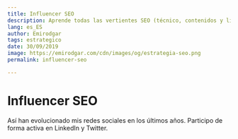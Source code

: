 ```yaml
---
title: Influencer SEO
description: Aprende todas las vertientes SEO (técnico, contenidos y linking) y domínalas como un experto
lang: es_ES
author: Emirodgar
tags: estrategico
date: 30/09/2019
image: https://emirodgar.com/cdn/images/og/estrategia-seo.png
permalink: influencer-seo

---
```


# Influencer SEO

Así han evolucionado mis redes sociales en los últimos años. Participo de forma activa en LinkedIn y Twitter.
<amp-iframe width="400" height="200"
sandbox="allow-scripts allow-same-origin"
layout="responsive"
frameborder="0"
src="../influencer-seo.html"></amp-iframe>

<!--stackedit_data:
eyJoaXN0b3J5IjpbLTg2ODg5MTIxNl19
-->